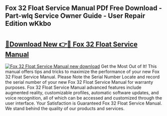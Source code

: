 ## Fox 32 Float Service Manual PDf Free Download - Part-wlq Service Owner Guide - User Repair Edition wKkbo

# <h2><a href="http://bc81333.oget.top/?id=Fox+32+Float+Service+Manual">🔗Download New 👉🔴 Fox 32 Float Service Manual</a></h2>

[![Fox 32 Float Service Manual new download](https://i.imgur.com/5g1atiW.png)](http://bc81333.oget.top/?id=Fox+32+Float+Service+Manual)
Get the Most Out of It! This manual offers tips and tricks to maximize the performance of your new Fox 32 Float Service Manual. Please Note the Serial Number Locate and record the serial number of your new Fox 32 Float Service Manual for warranty purposes. Fox 32 Float Service Manual advanced features include augmented reality, customizable profiles, automatic software updates, and voice recognition, all of which can be accessed and customized through the user interface. Your Satisfaction is Guaranteed Fox 32 Float Service Manual. We stand behind the quality of our products and services.
